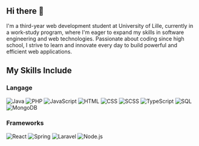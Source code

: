 ## Hi there 👋

I'm a third-year web development student at University of Lille, currently in a work-study program, where I'm eager to expand my skills in software engineering and web technologies. Passionate about coding since high school, I strive to learn and innovate every day to build powerful and efficient web applications.

## My Skills Include

<h3>Langage</h3>
<p>
<!-- Java -->
<a>
  <img alt="Java" src="https://img.shields.io/badge/Java-%23007396.svg?logo=java&logoColor=white">
</a>

<!-- PHP -->
<a>
  <img alt="PHP" src="https://img.shields.io/badge/PHP-%23777BB4.svg?logo=php&logoColor=white">
</a>

<!-- JavaScript -->
<a>
  <img alt="JavaScript" src="https://img.shields.io/badge/JavaScript%20-%23F7DF1E.svg?logo=javascript&logoColor=black">
</a>

<!-- HTML -->
<a>
  <img alt="HTML" src="https://img.shields.io/badge/HTML%20-%23E34F26.svg?logo=html5&logoColor=white">
</a>

<!-- CSS -->
<a>
  <img alt="CSS" src="https://img.shields.io/badge/CSS%20-%231572B6.svg?logo=css3&logoColor=white">
</a>

<!-- SCSS -->
<a>
  <img alt="SCSS" src="https://img.shields.io/badge/SCSS-%23CC6699.svg?logo=sass&logoColor=white">
</a>

<!-- TypeScript -->
<a>
  <img alt="TypeScript" src="https://img.shields.io/badge/TypeScript%20-%23007ACC.svg?logo=typescript&logoColor=white">
</a>

<!-- SQL -->
<img alt="SQL" src="https://img.shields.io/badge/SQL%20-%23025E8C.svg?logo=amazon-dynamodb&logoColor=white">

<!-- MongoDB -->
<img alt="MongoDB" src="https://img.shields.io/badge/MongoDB-%2347A248.svg?logo=mongodb&logoColor=white">
</p>

<h3>Frameworks</h3>
<p>
<!-- React -->
<img alt="React" src="https://img.shields.io/badge/React-%2361DAFB.svg?logo=react&logoColor=black">

<!-- Spring -->
<img alt="Spring" src="https://img.shields.io/badge/Spring-%236DB33F.svg?logo=spring&logoColor=white">

<!-- Laravel -->
<img alt="Laravel" src="https://img.shields.io/badge/Laravel-%23FF2D20.svg?logo=laravel&logoColor=white">

<!-- Node.js -->
<img alt="Node.js" src="https://img.shields.io/badge/Node.js%20-%2343853D.svg?logo=node.js&logoColor=white">
</p>




